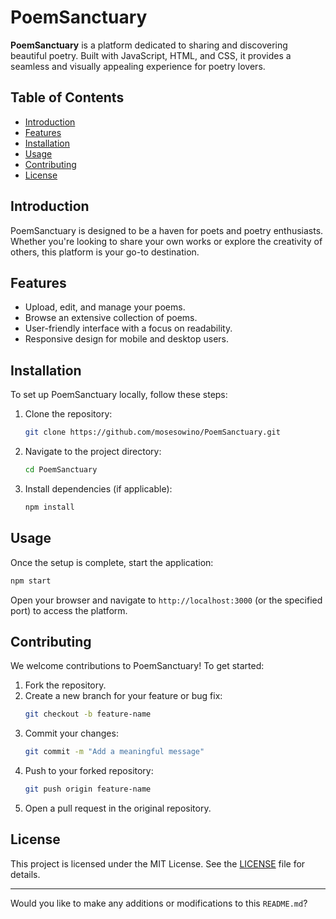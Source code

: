 # PoemSanctuary

**PoemSanctuary** is a platform dedicated to sharing and discovering beautiful poetry. Built with JavaScript, HTML, and CSS, it provides a seamless and visually appealing experience for poetry lovers.

## Table of Contents

- [Introduction](#introduction)
- [Features](#features)
- [Installation](#installation)
- [Usage](#usage)
- [Contributing](#contributing)
- [License](#license)

## Introduction

PoemSanctuary is designed to be a haven for poets and poetry enthusiasts. Whether you're looking to share your own works or explore the creativity of others, this platform is your go-to destination.

## Features

- Upload, edit, and manage your poems.
- Browse an extensive collection of poems.
- User-friendly interface with a focus on readability.
- Responsive design for mobile and desktop users.

## Installation

To set up PoemSanctuary locally, follow these steps:

1. Clone the repository:
   ```bash
   git clone https://github.com/mosesowino/PoemSanctuary.git
   ```
2. Navigate to the project directory:
   ```bash
   cd PoemSanctuary
   ```
3. Install dependencies (if applicable):
   ```bash
   npm install
   ```

## Usage

Once the setup is complete, start the application:

```bash
npm start
```

Open your browser and navigate to `http://localhost:3000` (or the specified port) to access the platform.

## Contributing

We welcome contributions to PoemSanctuary! To get started:

1. Fork the repository.
2. Create a new branch for your feature or bug fix:
   ```bash
   git checkout -b feature-name
   ```
3. Commit your changes:
   ```bash
   git commit -m "Add a meaningful message"
   ```
4. Push to your forked repository:
   ```bash
   git push origin feature-name
   ```
5. Open a pull request in the original repository.

## License

This project is licensed under the MIT License. See the [LICENSE](LICENSE) file for details.

---

Would you like to make any additions or modifications to this `README.md`?
